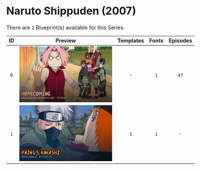# Naruto Shippuden (2007)

There are `2` Blueprint(s) available for this Series.

| ID | Preview | Templates | Fonts | Episodes | 
| :---: | :---: | :---: | :---: | :---: |
| `0` | <img src="./0/preview0.jpg" height="150"> | - | `1` | `47` |
| `1` | <img src="./1/preview0.jpg" height="150"> | `1` | `1` | - |